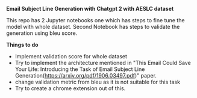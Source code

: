 **Email Subject Line Generation with Chatgpt 2 with AESLC dataset**

This repo has 2 Jupyter notebooks one which has steps to fine tune the model with whole dataset.
Second Notebook has steps to validate the generation using bleu score.


**Things to do**

* Implement validation score for whole dataset
* Try to implement the architecture mentioned in "This Email Could Save Your Life: Introducing the Task of Email Subject
  Line Generation(https://arxiv.org/pdf/1906.03497.pdf)" paper.
* change validation metric from bleu as it is not suitable for this task
* Try to create a chrome extension out of this.
